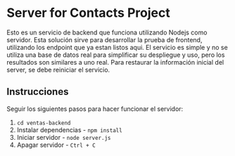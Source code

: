 # Server for Contacts Project

Esto es un servicio de backend que funciona utilizando Nodejs como servidor. Esta solución sirve para desarrollar la prueba de frontend, utilizando los endpoint que ya estan listos aqui.
El servicio es simple y no se utiliza una base de datos real para simplificar su despliegue y uso, pero los resultados son similares a uno real.
Para restaurar la información inicial del server, se debe reiniciar el servicio.


## Instrucciones

Seguir los siguientes pasos para hacer funcionar el servidor:

1. `cd ventas-backend`
2. Instalar dependencias - `npm install`
3. Iniciar servidor - `node server.js`
3. Apagar servidor - `Ctrl + C`

